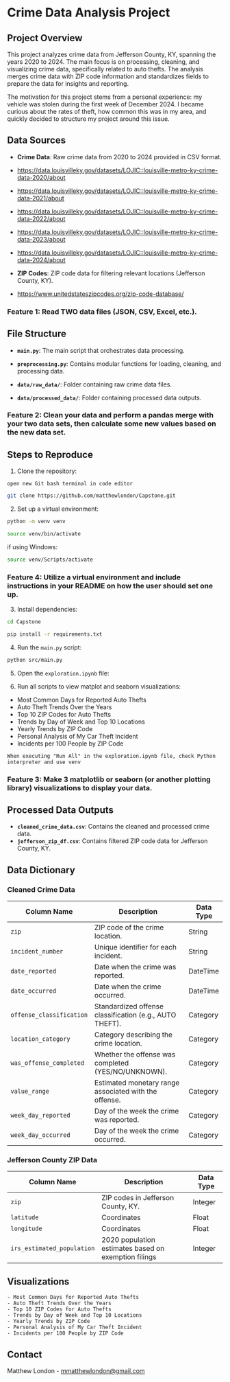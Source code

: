 # Crime Data Analysis Project

## Project Overview
This project analyzes crime data from Jefferson County, KY, spanning the years 2020 to 2024. The main focus is on processing, cleaning, and visualizing crime data, specifically related to auto thefts. The analysis merges crime data with ZIP code information and standardizes fields to prepare the data for insights and reporting. 

The motivation for this project stems from a personal experience: my vehicle was stolen during the first week of December 2024. I became curious about the rates of theft, how common this was in my area, and quickly decided to structure my project around this issue.

## Data Sources
- **Crime Data**: Raw crime data from 2020 to 2024 provided in CSV format.
- https://data.louisvilleky.gov/datasets/LOJIC::louisville-metro-ky-crime-data-2020/about
- https://data.louisvilleky.gov/datasets/LOJIC::louisville-metro-ky-crime-data-2021/about
- https://data.louisvilleky.gov/datasets/LOJIC::louisville-metro-ky-crime-data-2022/about
- https://data.louisvilleky.gov/datasets/LOJIC::louisville-metro-ky-crime-data-2023/about
- https://data.louisvilleky.gov/datasets/LOJIC::louisville-metro-ky-crime-data-2024/about

- **ZIP Codes**: ZIP code data for filtering relevant locations (Jefferson County, KY).
- https://www.unitedstateszipcodes.org/zip-code-database/

### Feature 1: Read TWO data files (JSON, CSV, Excel, etc.). 

## File Structure
- **`main.py`**: The main script that orchestrates data processing.
- **`preprocessing.py`**: Contains modular functions for loading, cleaning, and processing data.

- **`data/raw_data/`**: Folder containing raw crime data files.
- **`data/processed_data/`**: Folder containing processed data outputs.

### Feature 2: Clean your data and perform a pandas merge with your two data sets, then calculate some new values based on the new data set.  


## Steps to Reproduce
1. Clone the repository:
```
open new Git bash terminal in code editor
```
```bash
git clone https://github.com/matthewlondon/Capstone.git
```
2. Set up a virtual environment:
```bash
python -m venv venv
```
```bash
source venv/bin/activate
```
if using Windows:
```bash
source venv/Scripts/activate
```
### Feature 4: Utilize a virtual environment and include instructions in your README on how the user should set one up.

    
3. Install dependencies:
```bash
cd Capstone
```
```bash
pip install -r requirements.txt
```

4. Run the `main.py` script:
```bash
python src/main.py
```
5. Open the `exploration.ipynb` file:

6. Run all scripts to view matplot and seaborn visualizations:
    
- Most Common Days for Reported Auto Thefts
- Auto Theft Trends Over the Years
- Top 10 ZIP Codes for Auto Thefts
- Trends by Day of Week and Top 10 Locations
- Yearly Trends by ZIP Code
- Personal Analysis of My Car Theft Incident
- Incidents per 100 People by ZIP Code
```
When executing "Run All" in the exploration.ipynb file, check Python interpreter and use venv
```

### Feature 3: Make 3 matplotlib or seaborn (or another plotting library) visualizations to display your data.

    
    

## Processed Data Outputs
- **`cleaned_crime_data.csv`**: Contains the cleaned and processed crime data.
- **`jefferson_zip_df.csv`**: Contains filtered ZIP code data for Jefferson County, KY.

## Data Dictionary
### Cleaned Crime Data
| Column Name               | Description                                             | Data Type   |
|---------------------------|---------------------------------------------------------|-------------|
| `zip`                    | ZIP code of the crime location.                        | String      |
| `incident_number`        | Unique identifier for each incident.                   | String      |
| `date_reported`          | Date when the crime was reported.                      | DateTime    |
| `date_occurred`          | Date when the crime occurred.                          | DateTime    |
| `offense_classification` | Standardized offense classification (e.g., AUTO THEFT).| Category    |
| `location_category`      | Category describing the crime location.                | Category    |
| `was_offense_completed`  | Whether the offense was completed (YES/NO/UNKNOWN).    | Category    |
| `value_range`            | Estimated monetary range associated with the offense.  | Category    |
| `week_day_reported`      | Day of the week the crime was reported.                | Category    |
| `week_day_occurred`      | Day of the week the crime occurred.                    | Category    |

### Jefferson County ZIP Data
| Column Name | Description                     | Data Type |
|-------------|---------------------------------|-----------|
| `zip`      | ZIP codes in Jefferson County, KY.| Integer   |
| `latitude`      | Coordinates| Float  |
| `longitude`      | Coordinates| Float   |
| `irs_estimated_population`      | 2020 population estimates based on exemption filings| Integer   |

## Visualizations
    - Most Common Days for Reported Auto Thefts
    - Auto Theft Trends Over the Years
    - Top 10 ZIP Codes for Auto Thefts
    - Trends by Day of Week and Top 10 Locations
    - Yearly Trends by ZIP Code
    - Personal Analysis of My Car Theft Incident
    - Incidents per 100 People by ZIP Code

## Contact
Matthew London - mmatthewlondon@gmail.com

